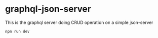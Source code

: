 # graphql-json-server
This is the graphql server doing CRUD operation on a simple json-server

```
npm run dev
```
